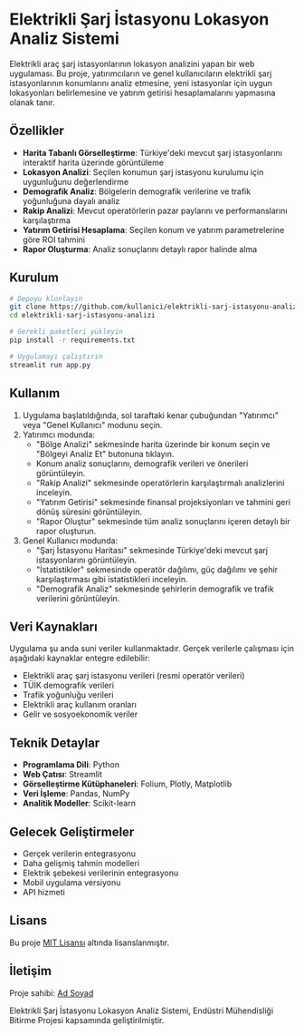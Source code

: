 # Elektrikli Şarj İstasyonu Lokasyon Analiz Sistemi

Elektrikli araç şarj istasyonlarının lokasyon analizini yapan bir web uygulaması. Bu proje, yatırımcıların ve genel kullanıcıların elektrikli şarj istasyonlarının konumlarını analiz etmesine, yeni istasyonlar için uygun lokasyonları belirlemesine ve yatırım getirisi hesaplamalarını yapmasına olanak tanır.

## Özellikler

- **Harita Tabanlı Görselleştirme**: Türkiye'deki mevcut şarj istasyonlarını interaktif harita üzerinde görüntüleme
- **Lokasyon Analizi**: Seçilen konumun şarj istasyonu kurulumu için uygunluğunu değerlendirme
- **Demografik Analiz**: Bölgelerin demografik verilerine ve trafik yoğunluğuna dayalı analiz
- **Rakip Analizi**: Mevcut operatörlerin pazar paylarını ve performanslarını karşılaştırma
- **Yatırım Getirisi Hesaplama**: Seçilen konum ve yatırım parametrelerine göre ROI tahmini
- **Rapor Oluşturma**: Analiz sonuçlarını detaylı rapor halinde alma

## Kurulum

```bash
# Depoyu klonlayın
git clone https://github.com/kullanici/elektrikli-sarj-istasyonu-analizi.git
cd elektrikli-sarj-istasyonu-analizi

# Gerekli paketleri yükleyin
pip install -r requirements.txt

# Uygulamayı çalıştırın
streamlit run app.py
```

## Kullanım

1. Uygulama başlatıldığında, sol taraftaki kenar çubuğundan "Yatırımcı" veya "Genel Kullanıcı" modunu seçin.
2. Yatırımcı modunda:
   - "Bölge Analizi" sekmesinde harita üzerinde bir konum seçin ve "Bölgeyi Analiz Et" butonuna tıklayın.
   - Konum analiz sonuçlarını, demografik verileri ve önerileri görüntüleyin.
   - "Rakip Analizi" sekmesinde operatörlerin karşılaştırmalı analizlerini inceleyin.
   - "Yatırım Getirisi" sekmesinde finansal projeksiyonları ve tahmini geri dönüş süresini görüntüleyin.
   - "Rapor Oluştur" sekmesinde tüm analiz sonuçlarını içeren detaylı bir rapor oluşturun.
3. Genel Kullanıcı modunda:
   - "Şarj İstasyonu Haritası" sekmesinde Türkiye'deki mevcut şarj istasyonlarını görüntüleyin.
   - "İstatistikler" sekmesinde operatör dağılımı, güç dağılımı ve şehir karşılaştırması gibi istatistikleri inceleyin.
   - "Demografik Analiz" sekmesinde şehirlerin demografik ve trafik verilerini görüntüleyin.

## Veri Kaynakları

Uygulama şu anda suni veriler kullanmaktadır. Gerçek verilerle çalışması için aşağıdaki kaynaklar entegre edilebilir:

- Elektrikli araç şarj istasyonu verileri (resmi operatör verileri)
- TÜİK demografik verileri
- Trafik yoğunluğu verileri
- Elektrikli araç kullanım oranları
- Gelir ve sosyoekonomik veriler

## Teknik Detaylar

- **Programlama Dili**: Python
- **Web Çatısı**: Streamlit
- **Görselleştirme Kütüphaneleri**: Folium, Plotly, Matplotlib
- **Veri İşleme**: Pandas, NumPy
- **Analitik Modeller**: Scikit-learn

## Gelecek Geliştirmeler

- Gerçek verilerin entegrasyonu
- Daha gelişmiş tahmin modelleri
- Elektrik şebekesi verilerinin entegrasyonu
- Mobil uygulama versiyonu
- API hizmeti

## Lisans

Bu proje [MIT Lisansı](LICENSE) altında lisanslanmıştır.

## İletişim

Proje sahibi: [Ad Soyad](mailto:email@example.com)

Elektrikli Şarj İstasyonu Lokasyon Analiz Sistemi, Endüstri Mühendisliği Bitirme Projesi kapsamında geliştirilmiştir. 